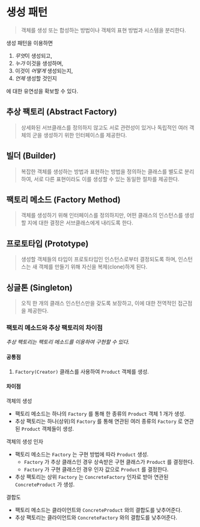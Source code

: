 # 생성 패턴

> 객체를 생성 또는 합성하는 방법이나 객체의 표현 방법과 시스템을 분리한다.

생성 패턴을 이용하면

1. *무엇*이 생성되고,
2. *누가* 이것을 생성하며,
3. 이것이 *어떻게* 생성되는지,
4. *언제* 생성할 것인지

에 대한 유연성을 확보할 수 있다.

## 추상 팩토리 (Abstract Factory)

> 상세화된 서브클래스를 정의하지 않고도 서로 관련성이 있거나 독립적인 여러 객체의 군을 생성하기 위한 인터페이스를 제공한다.

## 빌더 (Builder)

> 복잡한 객체를 생성하는 방법과 표현하는 방법을 정의하는 클래스를 별도로 분리하여, 서로 다른 표현이라도 이를 생성할 수 있는 동일한 절차를 제공한다.

## 팩토리 메소드 (Factory Method)

> 객체를 생성하기 위해 인터페이스를 정의하지만, 어떤 클래스의 인스턴스를 생성할 지에 대한 결정은 서브클래스에게 내리도록 한다.

## 프로토타입 (Prototype)

> 생성할 객체들의 타입이 프로토타입인 인스턴스로부터 결정되도록 하며, 인스턴스는 새 객체를 만들기 위해 자신을 복제(clone)하게 된다.

## 싱글톤 (Singleton)

> 오직 한 개의 클래스 인스턴스만을 갖도록 보장하고, 이에 대한 전역적인 접근점을 제공한다.

### 팩토리 메소드와 추상 팩토리의 차이점

*추상 팩토리는 팩토리 메소드를 이용하여 구현할 수 있다.*

#### 공통점

1. `Factory(Creator)` 클래스를 사용하여 `Product` 객체를 생성. 

#### 차이점

객체의 생성

- 팩토리 메소드는 하나의 `Factory` 를 통해 한 종류의 `Product` 객체 1 개가 생성.
- 추상 팩토리는 하나(상위)의 `Factory` 를 통해 연관된 여러 종류의 `Factory` 로 연관된 `Product` 객체들이 생성. 

객체의 생성 인자

- 팩토리 메소드는 `Factory` 는 구현 방법에 따라 `Product` 생성.
   - `Factory` 가 추상 클래스인 경우 상속받은 구현 클래스가 `Product` 를 결정한다.
   - `Factory` 가 구현 클래스인 경우 인자 값으로 `Product` 를 결정한다.
- 추상 팩토리는 상위 `Factory` 는 `ConcreteFactory` 인자로 받아 연관된 `ConcreteProduct` 가 생성.

결합도

- 팩토리 메소드는 클라이언트와 `ConcreteProduct` 와의 결합도를 낮추어준다.
- 추상 팩토리는 클라이언트와 `ConcreteFactory` 와의 결합도를 낮추어준다.
